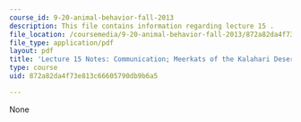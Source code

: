 ```yaml
---
course_id: 9-20-animal-behavior-fall-2013
description: This file contains information regarding lecture 15 .
file_location: /coursemedia/9-20-animal-behavior-fall-2013/872a82da4f73e813c66605790db9b6a5_MIT9_20F13_Lec15.pdf
file_type: application/pdf
layout: pdf
title: 'Lecture 15 Notes: Communication; Meerkats of the Kalahari Desert'
type: course
uid: 872a82da4f73e813c66605790db9b6a5

---
```

None